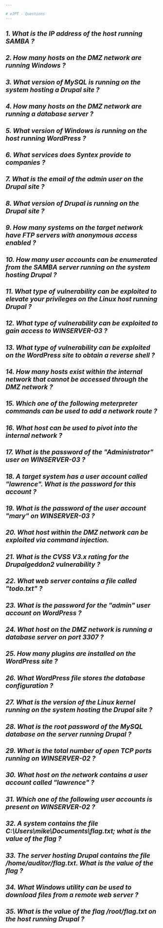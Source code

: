 ```yaml
---  

# eJPT - Questions
---
```


## ***1. What is the IP address of the host running SAMBA ?***


## ***2. How many hosts on the DMZ network are running Windows ?***


## ***3. What version of MySQL is running on the system hosting a Drupal site ?***


## ***4. How many hosts on the DMZ network are running a database server ?***


## ***5. What version of Windows is running on the host running WordPress ?***


## ***6. What services does Syntex provide to companies ?***


## ***7. What is the email of the admin user on the Drupal site ?***


## ***8. What version of Drupal is running on the Drupal site ?***


## ***9. How many systems on the target network have FTP servers with anonymous access enabled ?***


## ***10. How many user accounts can be enumerated from the SAMBA server running on the system hosting Drupal ?***


## ***11. What type of vulnerability can be exploited to elevate your privileges on the Linux host running Drupal ?***


## ***12. What type of vulnerability can be exploited to gain access to WINSERVER-03 ?***


## ***13. What type of vulnerability can be exploited on the WordPress site to obtain a reverse shell ?***


## ***14. How many hosts exist within the internal network that cannot be accessed through the DMZ network ?***


## ***15. Which one of the following meterpreter commands can be used to add a network route ?***


## ***16. What host can be used to pivot into the internal network ?***


## ***17. What is the password of the "Administrator" user on WINSERVER-03 ?***


## ***18. A target system has a user account called "lawrence". What is the password for this account ?***


## ***19. What is the password of the user account "mary" on WINSERVER-03 ?***


## ***20. What host within the DMZ network can be exploited via command injection.***


## ***21. What is the CVSS V3.x rating for the Drupalgeddon2 vulnerability ?***


## ***22. What web server contains a file called "todo.txt" ?***


## ***23. What is the password for the "admin" user account on WordPress ?***


## ***24. What host on the DMZ network is running a database server on port 3307 ?***


## ***25. How many plugins are installed on the WordPress site ?***


## ***26. What WordPress file stores the database configuration ?***


## ***27. What is the version of the Linux kernel running on the system hosting the Drupal site ?***


## ***28. What is the root password of the MySQL database on the server running Drupal ?***


## ***29. What is the total number of open TCP ports running on WINSERVER-02 ?***


## ***30. What host on the network contains a user account called "lawrence" ?***


## ***31. Which one of the following user accounts is present on WINSERVER-02 ?***


## ***32. A system contains the file C:\Users\mike\Documents\flag.txt; what is the value of the flag ?***


## ***33. The server hosting Drupal contains the file /home/auditor/flag.txt. What is the value of the flag ?***


## ***34. What Windows utility can be used to download files from a remote web server ?***


## ***35. What is the value of the flag /root/flag.txt on the host running Drupal ?***
